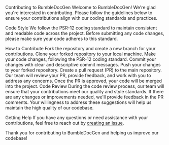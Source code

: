 Contributing to BumbleDocGen
Welcome to BumbleDocGen! We're glad you're interested in contributing. Please follow the guidelines below to ensure your contributions align with our coding standards and practices.

Code Style
We follow the PSR-12 coding standard to maintain consistent and readable code across the project. Before submitting any code changes, please make sure your code adheres to this standard.

How to Contribute
Fork the repository and create a new branch for your contributions.
Clone your forked repository to your local machine.
Make your code changes, following the PSR-12 coding standard.
Commit your changes with clear and descriptive commit messages.
Push your changes to your forked repository.
Create a pull request (PR) to the main repository.
Our team will review your PR, provide feedback, and work with you to address any concerns.
Once the PR is approved, your code will be merged into the project.
Code Review
During the code review process, our team will ensure that your contributions meet our quality and style standards. If there are any changes or improvements needed, we'll provide feedback in the PR comments. Your willingness to address these suggestions will help us maintain the high quality of our codebase.

Getting Help
If you have any questions or need assistance with your contributions, feel free to reach out by [creating an issue](https://github.com/bumble-tech/bumble-doc-gen/issues).

Thank you for contributing to BumbleDocGen and helping us improve our codebase!